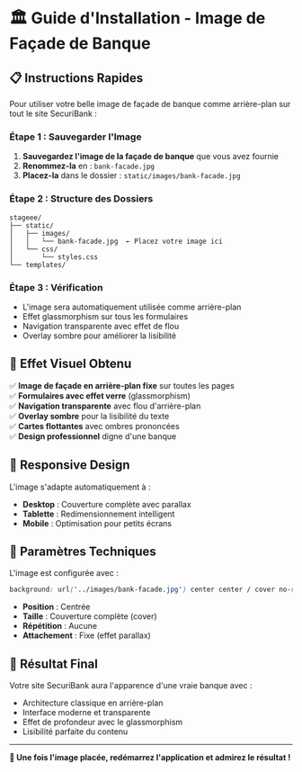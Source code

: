 # 🏛️ Guide d'Installation - Image de Façade de Banque

## 📋 Instructions Rapides

Pour utiliser votre belle image de façade de banque comme arrière-plan sur tout le site SecuriBank :

### Étape 1 : Sauvegarder l'Image
1. **Sauvegardez l'image de la façade de banque** que vous avez fournie
2. **Renommez-la** en : `bank-facade.jpg`
3. **Placez-la** dans le dossier : `static/images/bank-facade.jpg`

### Étape 2 : Structure des Dossiers
```
stageee/
├── static/
│   ├── images/
│   │   └── bank-facade.jpg  ← Placez votre image ici
│   └── css/
│       └── styles.css
└── templates/
```

### Étape 3 : Vérification
- L'image sera automatiquement utilisée comme arrière-plan
- Effet glassmorphism sur tous les formulaires
- Navigation transparente avec effet de flou
- Overlay sombre pour améliorer la lisibilité

## 🎨 Effet Visuel Obtenu

✅ **Image de façade en arrière-plan fixe** sur toutes les pages  
✅ **Formulaires avec effet verre** (glassmorphism)  
✅ **Navigation transparente** avec flou d'arrière-plan  
✅ **Overlay sombre** pour la lisibilité du texte  
✅ **Cartes flottantes** avec ombres prononcées  
✅ **Design professionnel** digne d'une banque  

## 📱 Responsive Design

L'image s'adapte automatiquement à :
- **Desktop** : Couverture complète avec parallax
- **Tablette** : Redimensionnement intelligent
- **Mobile** : Optimisation pour petits écrans

## 🔧 Paramètres Techniques

L'image est configurée avec :
```css
background: url('../images/bank-facade.jpg') center center / cover no-repeat fixed
```

- **Position** : Centrée
- **Taille** : Couverture complète (cover)
- **Répétition** : Aucune
- **Attachement** : Fixe (effet parallax)

## 🎯 Résultat Final

Votre site SecuriBank aura l'apparence d'une vraie banque avec :
- Architecture classique en arrière-plan
- Interface moderne et transparente
- Effet de profondeur avec le glassmorphism
- Lisibilité parfaite du contenu

---

**🚀 Une fois l'image placée, redémarrez l'application et admirez le résultat !**
